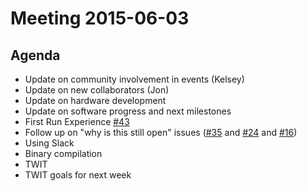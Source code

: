 # Meeting 2015-06-03

## Agenda
* Update on community involvement in events (Kelsey)
* Update on new collaborators (Jon)
* Update on hardware development
* Update on software progress and next milestones
* First Run Experience [#43](https://github.com/tessel/project/issues/43)
* Follow up on "why is this still open" issues ([#35](https://github.com/tessel/project/issues/35) and [#24](https://github.com/tessel/project/issues/24) and [#16](https://github.com/tessel/project/issues/35))
* Using Slack
* Binary compilation
* TWIT
* TWIT goals for next week
